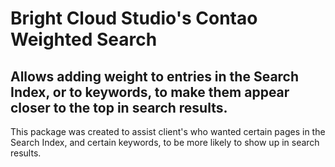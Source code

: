 # Bright Cloud Studio's Contao Weighted Search
## Allows adding weight to entries in the Search Index, or to keywords, to make them appear closer to the top in search results.

This package was created to assist client's who wanted certain pages in the Search Index, and certain keywords, to be more likely to show up in search results.
